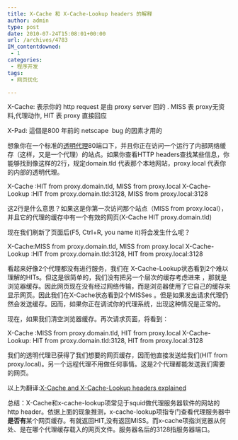 ```yaml
---
title: X-Cache 和 X-Cache-Lookup headers 的解释
author: admin
type: post
date: 2010-07-24T15:08:01+00:00
url: /archives/4783
IM_contentdowned:
 - 1
categories:
 - 程序开发
tags:
 - 网页优化

---
```

X-Cache: 表示你的 http request 是由 proxy server 回的 .
MISS 表 proxy无资料,代理动作, HIT 表 proxy 直接回应

X-Pad: 這個是800 年前的 netscape  bug 的因素才用的

想象你在一个标准的[透明代理][1]80端口下，并且你正在访问一个运行了内部网络缓存（这样，又是一个代理）的站点。如果你查看HTTP headers查找某些信息，你能够找到像这样的2行，规定domain.tld 代表那个本地网站，proxy.local 代表你的内部的透明代理。

X-Cache :HIT from proxy.domain.tld, MISS from proxy.local
X-Cache-Lookup :HIT from proxy.domain.tld:3128, MISS from proxy.local:3128

这2行是什么意思？如果这是你第一次访问那个站点（MISS from proxy.local），并且它的代理的缓存中有一个有效的网页(X-Cache HIT proxy.domain.tld)

现在我们刷新了页面后(F5, Ctrl+R, you name it)将会发生什么呢？

X-Cache:MISS from proxy.domain.tld, MISS from proxy.local
X-Cache-Lookup :HIT from proxy.domain.tld:3128, HIT from proxy.local:3128

看起来好像2个代理都没有进行服务，我们在 X-Cache-Lookup状态看到2个难以理解的HITs。但这是很简单的，我们没有把另一个层次的缓存考虑进来 ，那就是浏览器缓存。因此网页现在没有经过网络传输，而是浏览器使用了它自己的缓存来显示网页。因此我们在X-Cache状态看到2个MISSes 。但是如果发出请求代理仍然会发送缓存。因而，如果你正在调试你的代理系统，出现这种情况是正常的。

现在，如果我们清空浏览器缓存。再次请求页面，将看到：

X-Cache :MISS from proxy.domain.tld, HIT from proxy.local
X-Cache-Lookup: HIT from proxy.domain.tld:3128, HIT from proxy.local:3128

我们的透明代理已获得了我们想要的网页缓存，因而他直接发送给我们(HIT from proxy.local)。另一个远程代理不用做任何事情。这是2个代理都能发送我们需要的网页。

以上为翻译:[X-Cache and X-Cache-Lookup headers explained][2]

总结：X-Cache和x-cache-lookup项常见于squid做代理服务器软件的网站的http header。依据上面的现象推测，x-cache-lookup项指专门查看代理服务器中**是否有**某个网页缓存。有就返回HIT,没有返回MISS。而x-cache项指浏览器从何处、是在哪个代理缓存载入的网页文件。服务器名后的3128指服务器端口。

 [1]: http://vbb.twftp.org/archive/index.php/t-1145.html
 [2]: http://anothersysadmin.wordpress.com/2008/04/22/x-cache-and-x-cache-lookup-headers-explained/